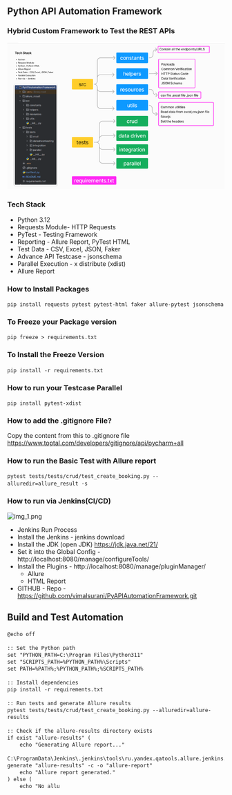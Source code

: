 ## Python API Automation Framework

### Hybrid Custom Framework to Test the REST APIs

![img.png](img.png)

### Tech Stack
 - Python 3.12
 - Requests Module- HTTP Requests
 - PyTest - Testing Framework
 - Reporting - Allure Report, PyTest HTML
 - Test Data - CSV, Excel, JSON, Faker
 - Advance API Testcase - jsonschema
 - Parallel Execution - x distribute (xdist)
 - Allure Report

### How to Install Packages

```pip install requests pytest pytest-html faker allure-pytest jsonschema```

### To Freeze your Package version
`` pip freeze > requirements.txt ``

### To Install the Freeze Version
``pip install -r requirements.txt``

### How to run your Testcase Parallel

```pip install pytest-xdist```

### How to add the .gitignore File?

Copy the content from this to .gitignore file https://www.toptal.com/developers/gitignore/api/pycharm+all

### How to run the Basic Test with Allure report

```pytest tests/tests/crud/test_create_booking.py --alluredir=allure_result -s```

### How to run via Jenkins(CI/CD)

![img_1.png](img_1.png)

- Jenkins Run Process
- Install the Jenkins - jenkins download
- Install the JDK (open JDK) https://jdk.java.net/21/
- Set it into the Global Config - http://localhost:8080/manage/configureTools/
- Install the Plugins - http://localhost:8080/manage/pluginManager/
  - Allure
  - HTML Report
- GITHUB - Repo - https://github.com/vimalsurani/PyAPIAutomationFramework.git

## Build and Test Automation

```batch
@echo off

:: Set the Python path
set "PYTHON_PATH=C:\Program Files\Python311"
set "SCRIPTS_PATH=%PYTHON_PATH%\Scripts"
set PATH=%PATH%;%PYTHON_PATH%;%SCRIPTS_PATH%

:: Install dependencies
pip install -r requirements.txt

:: Run tests and generate Allure results
pytest tests/tests/crud/test_create_booking.py --alluredir=allure-results

:: Check if the allure-results directory exists
if exist "allure-results" (
    echo "Generating Allure report..."
    C:\ProgramData\Jenkins\.jenkins\tools\ru.yandex.qatools.allure.jenkins.tools.AllureCommandlineInstallation\Allure\bin\allure.bat generate "allure-results" -c -o "allure-report"
    echo "Allure report generated."
) else (
    echo "No allu
